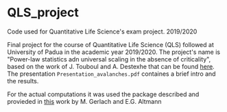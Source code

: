 # QLS_project
Code used for Quantitative Life Science's exam project. 2019/2020

Final project for the course of Quantitative Life Science (QLS) followed at University of Padua in the academic year 2019/2020.
The project's name is "Power-law statistics adn universal scaling in the absence of criticality", based on the work of J. Touboul and A. Destexhe that can be found [here](https://arxiv.org/abs/1503.08033).
The presentation `Presentation_avalanches.pdf` containes a brief intro and the results.

For the actual computations it was used the package described and provieded in [this](https://arxiv.org/abs/1904.11624) work by M. Gerlach and E.G. Altmann

